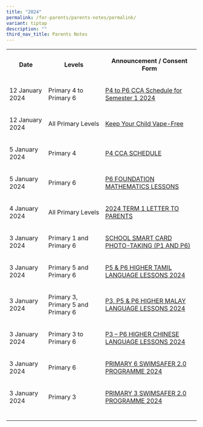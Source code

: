 ```yaml
---
title: "2024"
permalink: /for-parents/parents-notes/permalink/
variant: tiptap
description: ""
third_nav_title: Parents Notes
---
```

<table><tbody><tr><th rowspan="1" colspan="1"><p>Date</p></th><th rowspan="1" colspan="1"><p>Levels</p></th><th rowspan="1" colspan="1"><p>Announcement / Consent Form</p></th></tr><tr><td rowspan="1" colspan="1"><p>12 January 2024</p></td><td rowspan="1" colspan="1"><p>Primary 4 to Primary 6</p></td><td rowspan="1" colspan="1"><p><a href="https://go.gov.sg/p4top6ccaschedulesem1" rel="noopener noreferrer nofollow" target="_blank">P4 to P6 CCA Schedule for Semester 1 2024</a></p></td></tr><tr><td rowspan="1" colspan="1"><p>12 January 2024</p></td><td rowspan="1" colspan="1"><p>All Primary Levels</p></td><td rowspan="1" colspan="1"><p><a href="https://go.gov.sg/vapefree" rel="noopener noreferrer nofollow" target="_blank">Keep Your Child Vape-Free</a></p></td></tr><tr><td rowspan="1" colspan="1"><p>5 January 2024</p></td><td rowspan="1" colspan="1"><p>Primary 4</p></td><td rowspan="1" colspan="1"><p><a href="https://go.gov.sg/pcps2024017" rel="noopener noreferrer nofollow" target="_blank">P4 CCA SCHEDULE</a></p></td></tr><tr><td rowspan="1" colspan="1"><p>5 January 2024</p></td><td rowspan="1" colspan="1"><p>Primary 6</p></td><td rowspan="1" colspan="1"><p><a href="https://go.gov.sg/pcps2024018" rel="noopener noreferrer nofollow" target="_blank">P6 FOUNDATION MATHEMATICS LESSONS</a></p></td></tr><tr><td rowspan="1" colspan="1"><p>4 January 2024</p></td><td rowspan="1" colspan="1"><p>All Primary Levels</p></td><td rowspan="1" colspan="1"><p><a href="https://go.gov.sg/pcps2024010" rel="noopener noreferrer nofollow" target="_blank">2024 TERM 1 LETTER TO PARENTS</a></p></td></tr><tr><td rowspan="1" colspan="1"><p>3 January 2024</p></td><td rowspan="1" colspan="1"><p>Primary 1 and Primary 6</p></td><td rowspan="1" colspan="1"><p><a href="https://go.gov.sg/pcsp2024016" rel="noopener noreferrer nofollow" target="_blank">SCHOOL SMART CARD PHOTO-TAKING (P1 AND P6)</a></p></td></tr><tr><td rowspan="1" colspan="1"><p>3 January 2024</p></td><td rowspan="1" colspan="1"><p>Primary 5 and Primary 6</p></td><td rowspan="1" colspan="1"><p><a href="https://go.gov.sg/pcsp2024015" rel="noopener noreferrer nofollow" target="_blank">P5 &amp; P6 HIGHER TAMIL LANGUAGE LESSONS 2024</a></p></td></tr><tr><td rowspan="1" colspan="1"><p>3 January 2024</p></td><td rowspan="1" colspan="1"><p>Primary 3, Primary 5 and Primary 6</p></td><td rowspan="1" colspan="1"><p><a href="https://go.gov.sg/pcsp2024014" rel="noopener noreferrer nofollow" target="_blank">P3, P5 &amp; P6 HIGHER MALAY LANGUAGE LESSONS 2024</a></p></td></tr><tr><td rowspan="1" colspan="1"><p>3 January 2024</p></td><td rowspan="1" colspan="1"><p>Primary 3 to Primary 6</p></td><td rowspan="1" colspan="1"><p><a href="https://go.gov.sg/pcsp2024013" rel="noopener noreferrer nofollow" target="_blank">P3 – P6 HIGHER CHINESE LANGUAGE LESSONS 2024</a></p></td></tr><tr><td rowspan="1" colspan="1"><p>3 January 2024</p></td><td rowspan="1" colspan="1"><p>Primary 6</p></td><td rowspan="1" colspan="1"><p><a href="https://go.gov.sg/pcsp2024012" rel="noopener noreferrer nofollow" target="_blank">PRIMARY 6 SWIMSAFER 2.0 PROGRAMME 2024</a></p></td></tr><tr><td rowspan="1" colspan="1"><p>3 January 2024</p></td><td rowspan="1" colspan="1"><p>Primary 3</p></td><td rowspan="1" colspan="1"><p><a href="https://go.gov.sg/pcsp2024011" rel="noopener noreferrer nofollow" target="_blank">PRIMARY 3 SWIMSAFER 2.0 PROGRAMME 2024</a></p></td></tr><tr><td rowspan="1" colspan="1"><p></p></td><td rowspan="1" colspan="1"><p></p></td><td rowspan="1" colspan="1"><p></p></td></tr></tbody></table><p></p>